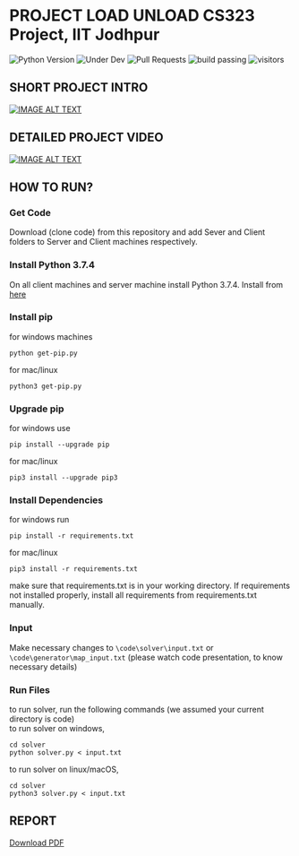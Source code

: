 # PROJECT LOAD UNLOAD CS323 Project, IIT Jodhpur
![Python Version](https://img.shields.io/badge/Python-3.7.4-blue)
![Under Dev](https://img.shields.io/badge/Under-Development-red)
![Pull Requests](https://img.shields.io/badge/Pull%20Requests-Not%20Accepting-purple)
![build passing](https://img.shields.io/badge/Build-Passing-green)
![visitors](https://visitor-badge.glitch.me/badge?page_id=CS323-Project.visitor-badge)

## SHORT PROJECT INTRO
[![IMAGE ALT TEXT](http://img.youtube.com/vi/8E9cT4DOaHk/0.jpg)](http://www.youtube.com/watch?v=8E9cT4DOaHk "Short Introduction")

## DETAILED PROJECT VIDEO
[![IMAGE ALT TEXT](http://img.youtube.com/vi/R2m_LgxQHck/0.jpg)](http://www.youtube.com/watch?v=R2m_LgxQHck "Detailed Project Video")

## HOW TO RUN?

### Get Code
Download (clone code) from this repository and add Sever and Client folders to Server and Client machines respectively.

### Install Python 3.7.4
On all client machines and server machine install Python 3.7.4. Install from [here](https://www.python.org/downloads/release/python-374/)

### Install pip
for windows machines <br>
```
python get-pip.py
```

for mac/linux <br>
```
python3 get-pip.py
```

### Upgrade pip
for windows use <br>
```
pip install --upgrade pip
```

for mac/linux <br>
```
pip3 install --upgrade pip3
```

### Install Dependencies
for windows run <br>
```
pip install -r requirements.txt
```

for mac/linux <br>
```
pip3 install -r requirements.txt
```
make sure that requirements.txt is in your working directory. If requirements not installed properly, install all requirements from requirements.txt manually.

### Input
Make necessary changes to `\code\solver\input.txt` or `\code\generator\map_input.txt` (please watch code presentation, to know necessary details)

### Run Files
to run solver, run the following commands (we assumed your current directory is code) <br>
to run solver on windows,

```
cd solver
python solver.py < input.txt
```

to run solver on linux/macOS,

```
cd solver
python3 solver.py < input.txt
```

## REPORT
<a href="https://github.com/NiveditJain/CS323-Project/raw/master/Report/PDF.pdf">Download PDF</a>
